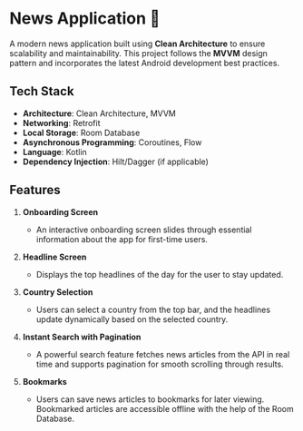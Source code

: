 # News Application 📰

A modern news application built using **Clean Architecture** to ensure scalability and maintainability. This project follows the **MVVM** design pattern and incorporates the latest Android development best practices.

## Tech Stack
- **Architecture**: Clean Architecture, MVVM
- **Networking**: Retrofit
- **Local Storage**: Room Database
- **Asynchronous Programming**: Coroutines, Flow
- **Language**: Kotlin
- **Dependency Injection**: Hilt/Dagger (if applicable)

## Features
1. **Onboarding Screen**
    - An interactive onboarding screen slides through essential information about the app for first-time users.

2. **Headline Screen**
    - Displays the top headlines of the day for the user to stay updated.

3. **Country Selection**
    - Users can select a country from the top bar, and the headlines update dynamically based on the selected country.

4. **Instant Search with Pagination**
    - A powerful search feature fetches news articles from the API in real time and supports pagination for smooth scrolling through results.

5. **Bookmarks**
    - Users can save news articles to bookmarks for later viewing. Bookmarked articles are accessible offline with the help of the Room Database.  

